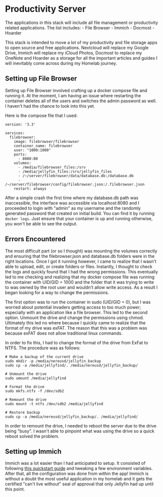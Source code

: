 # Productivity Server

The applications in this stack will include all file management or productivity related applications. The list includes:
    - File Browser
    - Immich
    - Docmost
    - Hoarder

This stack is intended to move a lot of my productivity and file storage apps to open source and free applications. Nextcloud will replace my Google Drive, Immich will replace my iCloud Photos, Docmost to replace my OneNote and Hoarder as a storage for all the important articles and guides I will inevitably come across during my Homelab journey. 

## Setting up File Browser

Setting up File Browser involved crafting up a docker compose file and running it. At the moment, I am having an issue where restarting the container deletes all of the users and switches the admin password as well. I haven't had the chance to look into this yet. 

Here is the compose file that I used:

```
version: '3.3'

services:
  filebrowser:
    image: filebrowser/filebrowser
    container_name: filebrowser
    user: "1000:1000"
    ports:
      - 8080:80
    volumes:
      - /media/filebrowser_files:/srv
      - /media/jellyfin_files:/srv/jellyfin_files
      - /~/server/filebrowser/data/database.db:/database.db
      - /~/server/filebrowser/config/filebrowser.json:/.filebrowser.json
    restart: always
```

After a simple crash the first time where my database.db path was inaccessible, the interface was accessible via localhost:8080 and I proceeded to login with "admin" as my username and the randomly generated password that created on initial build. You can find it by running ```docker logs```. Just ensure that your container is up and running otherwise, you won't be able to see the output.

## Errors Encountered

The most difficult part (or so I thought) was mounting the volumes correctly and ensuring that the filebrowser.json and database.db folders were in the right locations. Once I got it running however, I came to realize that I wasn't able to upload, edit, or create folders or files. Instantly, I thought to check the logs and quickly found that I had the wrong permissions. This eventually led to me checking and realizing that my docker compose file was running the container with UID/GID = 1000 and the folder that it was trying to write to was owned by the root user and wouldn't allow write access. As a result I began looking for a way to change the permissions.

The first option was to run the container in sudo (UID/GID = 0), but I was worried about potential invaders getting access to too much power; especially with an application like a file browser. This led to the second option. Unmount the drive and change the permissions using chmod. Ultimately this led no where because I quickly came to realize that the format of my drive was exFAT. The reason that this was a problem was because exFAT does not allow traditional linux commands. 

In order to fix this, I had to change the format of the drive from ExFat to NTFS. The procedure was as follows:

```
# Make a backup of the current drive
sudo mkdir -p /media/nereusd/jellyfin_backup
sudo cp -a /media/jellyfind/. /media/nereusd/jellyfin_backup/

# Unmount the drive
sudo umount /media/jellyfind

# Format the drive
sudo mkfs.ntfs -f /dev/sdb2

# Remount the drive
sudo mount -t ntfs /dev/sdb2 /media/jellyfind

# Restore backup
sudo cp -a /media/nereusd/jellyfin_backup/. /media/jellyfind/
```

In order to remount the drive, I needed to reboot the server due to the drive being "busy". I wasn't able to pinpoint what was using the drive so a quick reboot solved the problem.

## Setting up Immich

Immich was a lot easier than I had anticipated to setup. It consisted of following [this quickstart guide](https://immich.app/docs/overview/quick-start/) and tweaking a few environment variables. After that, all the configuration was done from within the app! Immich is without a doubt the most useful application in my homelab and it gets the certified "can't live without" seal of approval that only Jellyfin had up until this point.
